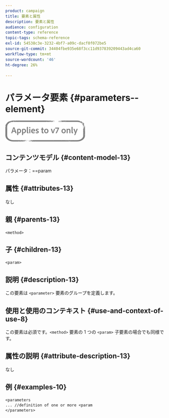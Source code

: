 ```yaml
---
product: campaign
title: 要素と属性
description: 要素と属性
audience: configuration
content-type: reference
topic-tags: schema-reference
exl-id: 54538c3e-3232-4bf7-a09c-dacf0f072be5
source-git-commit: 34404fbe935e68f3cc11d937839209443ad4ca60
workflow-type: tm+mt
source-wordcount: '46'
ht-degree: 26%

---
```


# パラメータ要素 {#parameters--element}

![](../../../assets/v7-only.svg)

## コンテンツモデル {#content-model-13}

パラメータ：==param

## 属性 {#attributes-13}

なし

## 親 {#parents-13}

`<method>`

## 子 {#children-13}

`<param>`

## 説明 {#description-13}

この要素は `<parameter>` 要素のグループを定義します。

## 使用と使用のコンテキスト {#use-and-context-of-use-8}

この要素は必須です。`<method>` 要素の 1 つの `<param>` 子要素の場合でも同様です。

## 属性の説明 {#attribute-description-13}

なし

## 例 {#examples-10}

```
<parameters
... //definition of one or more <param
</parameters>
```
